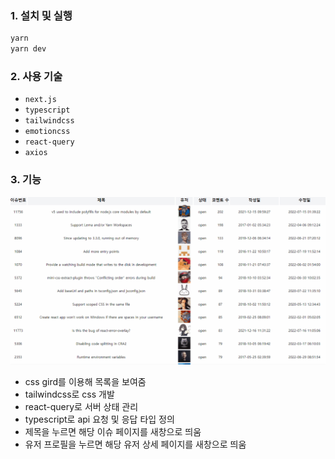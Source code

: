 ### 1. 설치 및 실행

```js
yarn
yarn dev
```

### 2. 사용 기술

- `next.js`
- `typescript`
- `tailwindcss`
- `emotioncss`
- `react-query`
- `axios`

### 3. 기능

![github-issue-list](./public/github-issue-list.gif)

- css gird를 이용해 목록을 보여줌
- tailwindcss로 css 개발
- react-query로 서버 상태 관리
- typescript로 api 요청 및 응답 타입 정의
- 제목을 누르면 해당 이슈 페이지를 새창으로 띄움
- 유저 프로필을 누르면 해당 유저 상세 페이지를 새창으로 띄움
